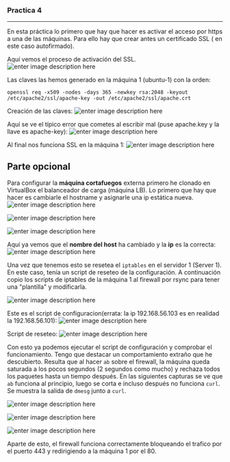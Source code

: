 ### Practica 4

----------

En esta práctica lo primero que hay que hacer es activar el acceso por https a una de las máquinas. Para ello hay que crear antes un certificado SSL ( en este caso autofirmado).

Aquí vemos el proceso de activación del SSL.
![enter image description here](https://raw.githubusercontent.com/Jesus-Sheriff/SWAP/master/Practica4/capturas/ACTIVAR_SSL.tiff)

Las claves las hemos generado en la máquina 1 (ubuntu-1) con la orden:

    openssl req -x509 -nodes -days 365 -newkey rsa:2048 -keyout /etc/apache2/ssl/apache-key -out /etc/apache2/ssl/apache.crt

Creación de las claves:
![enter image description here](https://raw.githubusercontent.com/Jesus-Sheriff/SWAP/master/Practica4/capturas/creacion-de-certificados.tiff)

Aquí se ve el típico error que cometes al escribir mal (puse apache.key y la llave es apache-key):
![enter image description here](https://raw.githubusercontent.com/Jesus-Sheriff/SWAP/master/Practica4/capturas/error_apache.tiff)

Al final nos funciona SSL en la máquina 1:
![enter image description here](https://raw.githubusercontent.com/Jesus-Sheriff/SWAP/master/Practica4/capturas/ssl%20funcionando.tiff)



## Parte opcional

Para configurar la **máquina cortafuegos** externa primero he clonado en VirtualBox el balanceador de carga (máquina LB).
Lo primero que hay que hacer es cambiarle el hostname y asignarle una ip estática nueva.
![enter image description here](https://github.com/Jesus-Sheriff/SWAP/blob/master/Practica4/capturas/cambio%20de%20nombre%20de%20host.png?raw=true)

![enter image description here](https://github.com/Jesus-Sheriff/SWAP/blob/master/Practica4/capturas/ip%20firewall%20antigua.png?raw=true)

![enter image description here](https://github.com/Jesus-Sheriff/SWAP/blob/master/Practica4/capturas/ip%20firewall%20modificada.png?raw=true)

Aquí ya vemos que el **nombre del host** ha cambiado y la **ip** es la correcta:
![enter image description here](https://github.com/Jesus-Sheriff/SWAP/blob/master/Practica4/capturas/maquina%20firewall%20configurado%20nombre%20e%20IP.png?raw=true)

Una vez que tenemos esto se resetea el `iptables` en el servidor 1 (Server 1). En este caso, tenía un script de reseteo de la configuración.
A continuación copio los scripts de iptables de la máquina 1 al firewall por rsync para tener una "plantilla" y modificarla.

![enter image description here](https://github.com/Jesus-Sheriff/SWAP/blob/master/Practica4/capturas/copiar%20scripts%20iptables%20a%20firewall.png?raw=true)

Este es el script de configuracion(errata: la ip 192.168.56.103 es en realidad la 192.168.56.101):
![enter image description here](https://github.com/Jesus-Sheriff/SWAP/blob/master/Practica4/capturas/script%20firewall%20iptables.png?raw=true)

Script de reseteo:
![enter image description here](https://github.com/Jesus-Sheriff/SWAP/blob/master/Practica4/capturas/script%20firewall%20reset.png?raw=true)

Con esto ya podemos ejecutar el script de configuración y comprobar el funcionamiento.
Tengo que destacar un comportamiento extraño que he descubierto.
Resulta que al hacer `ab` sobre el firewall, la máquina queda saturada a los pocos segundos (2 segundos como mucho) y rechaza todos los paquetes hasta un tiempo después. En las siguientes capturas se ve que `ab` funciona al principio, luego se corta e incluso después no funciona `curl`.  Se muestra la salida de `dmesg` junto a `curl`.

![enter image description here](https://github.com/Jesus-Sheriff/SWAP/blob/master/Practica4/capturas/ab%20empezando.png?raw=true)

![enter image description here](https://github.com/Jesus-Sheriff/SWAP/blob/master/Practica4/capturas/ab%20bloqueado.png?raw=true)

![enter image description here](https://github.com/Jesus-Sheriff/SWAP/blob/master/Practica4/capturas/dmesg%20sistema%20saturado%20curl%20no%20responde.png?raw=true)

Aparte de esto, el firewall funciona correctamente bloqueando el trafico por el puerto 443 y redirigiendo a la máquina 1 por el 80.